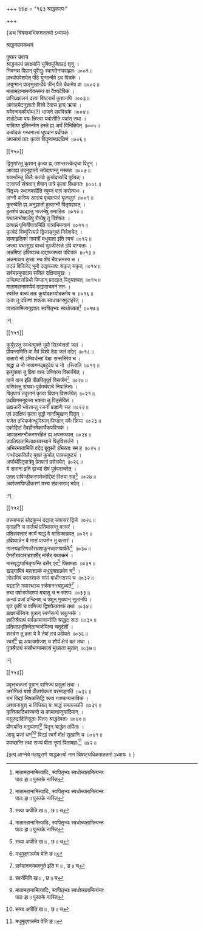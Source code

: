 +++
title = "१६३ श्राद्धकल्पः"

+++

\{अथ त्रिषष्ठ्यधिकशततमो ऽध्यायः\}

श्राद्धकल्पकथनं  
    
पुष्कर उवाच  
श्राद्धकल्पं प्रवक्ष्यामि भुक्तिमुक्तिप्रदं शृणु   ।  
निमन्त्र्य विप्रान् पूर्वेद्युः स्वागतेनापराह्णतः   ॥००१॥  
प्राच्योपवेशयेत् पीठे युग्मान्दैवे ऽथ पित्रके ।  
अयुग्मान् प्राङ्मुखान्दैवे त्रीन् पैत्रे चैकमेव वा ॥००२॥  
मातामहानामप्येवन्तन्त्रं वा वैश्यदेविकं ।  
प्राणिप्रक्षालनं दत्त्वा विष्टरार्थं कुशानपि   ॥००३॥  
आवाहयेदनुज्ञातो विश्वे देवास इत्य् ऋचा ।  
यवैरन्ववकीर्याथ(?) भाजने सपवित्रके ॥००४॥  
शन्नोदेव्या पयः क्षिप्त्वा यवोसीति यवांस् तथा   ।  
यादिव्या इतिमन्त्रेण हस्ते ह्य् अर्घं विनिक्षिपेत् ॥००५॥  
दत्वोदकं गन्धमाल्यं धूपदानं प्रदीपकं   ।  
अपसव्यं ततः कृत्वा पितॄणामप्रदक्षिणं   ॥००६॥  

[[१५०]]
    
द्विगुणांस्तु कुशान् कृत्वा ह्य् उशन्तस्त्वेत्यृचा पितॄन्   ।  
आवाह्य तदनुज्ञातो जपेदायान्तु नस्ततः ॥००७॥  
यवार्थास्तु तिलैः कार्याः कुर्यादर्घ्यादि पूर्ववत्   ।  
दत्त्वार्घ्यं संश्रवान् शेषान् पात्रे कृत्वा विधानतः   ॥००८॥  
पितृभ्यः स्थानमसीति न्युब्जं पात्रं करोत्यधः   ।  
अग्नौ करिष्य आदाय पृच्छत्यन्नं घृतप्लुतं   ॥००९॥  
कुरुष्वेति ह्य् अनुज्ञातो हुत्वाग्नौ पितृयज्ञवत् ।  
हुतशेषं प्रदद्यात्तु भाजनेषु समाहितः ॥०१०॥  
यथालाभोपपन्नेषु रौप्येषु तु विशेषतः ।  
दत्वान्नं पृथिवीपात्रमिति पात्राभिमन्त्रणं   ॥०११॥  
कृत्वेदं विष्णुरित्यन्ने द्विजाङ्गुष्ठं निवेशयेत्   ।  
सव्याहृतिकां गायत्रीं मधुवाता इति त्यचं ॥०१२॥  
जप्त्वा यथासुखं वाच्यं भुञ्जीरंस्ते ऽपि वाग्यताः   ।  
अन्नमिष्टं हविष्यञ्च दद्याज्जप्त्वा पवित्रकं   ॥०१३॥  
अन्नमादाय तृप्ताः स्थ शेषं चैवान्नमस्य च   ।  
तदन्नं विकिरेद् भूमौ दद्याच्चापः सकृत् सकृत्   ॥०१४॥  
सर्वमन्नमुपादाय सतिलं दक्षिणामुखः ।  
उच्छिष्टसन्निधौ पिण्डान् प्रदद्यात् पितृयज्ञवत्   ॥०१५॥  
मातामहानामप्येवं दद्यादाचमनं ततः ।  
स्वस्ति वाच्यं ततः कुर्यादक्षय्योदकमेव च ॥०१६॥  
दत्वा तु दक्षिणां शक्त्या स्वधाकारमुदाहरेत्   ।  
वाच्यतामित्यनुज्ञातः स्वपितृभ्यः स्वधोच्यतां[^१]   ॥०१७॥  
    
:न्  
    
[^१]: मातामहानामित्यादिः, स्वपितृभ्यः स्वधोच्यतामित्यन्तः  
पाठः झ॥ पुस्तके नास्ति  

[[१५१]]
    
कुर्युरस्तु स्वधेत्युक्ते भूमौ सिञ्चेत्ततो जलं ।  
प्रीयन्तामिति वा दैवं विश्वे देवा जलं ददेत् ॥०१८॥  
दातारो नो ऽभिवर्धन्तां वेदाः सन्ततिरेव च ।  
श्रद्धा च नो माव्यगमद्बहुदेयं च नो ।स्त्विति ॥०१९॥  
इत्युक्त्वा तु प्रिया वाचः प्रणिपत्य विसर्जयेत् ।  
वाजे वाज इति प्रीतपितृपूर्वं विसर्जनं[^१] ॥०२०॥  
यस्मिंस्तु संश्रवाः पूर्वमर्घपात्रे निपातिताः   ।  
पितृपात्रं तदुत्तानं कृत्वा विप्रान् विसर्जयेत् ॥०२१॥  
प्रदक्षिणमनुब्रज्य भक्त्वा तु पितृसेवितं ।  
ब्रह्मचारी भवेत्तान्तु रजनीं ब्राह्मणैः सह   ॥०२२॥  
एवं प्रदक्षिणं कृत्वा वृद्धौ नान्दीमुखान् पितॄन्   ।  
यजेत दधिकर्कन्धुमिश्रान् पिण्डान् यवैः क्रिया   ॥०२३॥  
एकोद्दिष्टं दैवहीनमेकार्घैकपवित्रकं ।  
आवाहनाग्नौकरणरहितं ह्य् अपसव्यवत् ॥०२४॥  
उपतिष्ठतामित्यक्षय्यस्थाने पितृविसर्जने ।  
अभिरम्यतामिति वदेद् ब्रूयुस्ते ऽभिरताः स्म ह ॥०२५॥  
गन्धोदकतिलैर् युक्तं कुर्यात् पात्रचतुष्टयं ।  
अर्घार्थपितृपात्रेषु प्रेतपात्रं प्रसेचयेत् ॥०२६॥  
ये समाना इति द्वाभ्यां शेषं पूर्ववदाचरेत् ।  
एतत् सपिण्डीकरणमेकोद्दिष्टं स्तिया सह[^२] ॥०२७॥  
अर्वाक्सपिण्डीकरणं यस्य संवत्सराद् भवेत् ।  
    
:न्  
    
[^१]: पितृपूर्वं विसर्जयेदिति ख॥ , छ॥ , झ॥ च  
    
[^२]: स्त्र्या अपीति ख॥ , छ॥ च  

[[१५२]]
    
तस्याप्यन्नं सोदकुम्भं दद्यात् संवत्सरं द्विजे   ॥०२८॥  
मृताहनि च कर्तव्यं प्रतिमासन्तु वत्सरं ।  
प्रतिसंवत्सरं कार्यं श्राद्धं वै मासिकान्नवत्   ॥०२९॥  
हविष्यान्नेन वै मासं पायसेन तु वत्सरं ।  
मात्स्यहारिणकौरभ्रशाकुनच्छागपार्षतैः[^१]   ॥०३०॥  
ऐणरौरववाराहशाशैर् मांसैर् यथाक्रमं ।  
मासवृद्ध्याभितृप्यन्ति दत्तैर् एव[^२] पितामहाः   ॥०३१॥  
खड्गामिषं महाशल्कं मधुयुक्तान्नमेव च[^३]   ।  
लोहामिषं कालशाकं मांसं वार्धीनसस्य च   ॥०३२॥  
यद्ददाति गयास्थञ्च सर्वमानन्त्यमुच्यते[^४] ।  
तथा वर्षात्रयोदश्यां मघासु च न संशयः   ॥०३३॥  
कन्यां प्रजां वन्दिनश् च पशून् मुख्यान् सुतानपि   ।  
घृतं कृषिं च वाणिज्यं द्विशफैकशफं तथा   ॥०३४॥  
ब्रह्मवर्चस्विनः पुत्रान् स्वर्णरूप्ये सकुप्यके ।  
ज्ञातिश्रैष्ठ्यं सर्वकामानाप्नोति श्राद्धदः सदा   ॥०३५॥  
प्रतिपत्प्रभृतिष्वेतान्वर्जयित्वा चतुर्दशीं ।  
शस्त्रेण तु हता ये वै तेषां तत्र प्रदीयते ॥०३६॥  
स्वर्गं[^५] ह्य् अपत्यमोजश् च शौर्यं क्षेत्रं बलं तथा   ।  
पुत्रश्रैष्ठ्यं ससौभाग्यमपत्यं मुख्यतां सुतान्   ॥०३७॥  
    
:न्  
    
[^१]: मात्स्याविहारिणौरभ्रशाकुनच्छागपार्षतैर् इति छ॥  
    
[^२]: दत्तैर् इहेति घ॥ , ङ॥ , ञ॥ च  
    
[^३]: मधुमुद्गान्नमेव वेति ङ॥  
    
[^४]: सर्वमानन्त्यमश्नुते इति घ॥ , ङ॥ च  
    
[^५]: स्वर्णमिति ख॥ , छ॥ च  

[[१५३]]
    
प्रवृत्तचक्रतां पुत्रान् वाणिज्यं प्रसुतां तथा   ।  
अरोगित्वं यशो वीतशोकतां परमाङ्गतिं ॥०३८॥  
घनं विद्यां भिषकसिद्धिं रूप्यं गाश्चाप्यजाविकं   ।  
अश्वानायुश् च विधिवत् यः श्राद्धं सम्प्रयच्छति   ॥०३९॥  
कृत्तिकादिभरण्यन्ते स कामानाप्नुयादिमान् ।  
वसुरुद्रादितिसुताः पितरः श्राद्धदेवताः ॥०४०॥  
प्रीणयन्ति मनुष्याणां[^१] पितॄन् श्राद्धेन तर्पिताः   ।  
आयुः प्रजां धनं[^२] विद्यां स्वर्गं मोक्षं सुखानि च   ॥०४१॥  
प्रयच्छन्ति तथा राज्यं प्रीता नॄणां पितामहाः[^३]  ॥४२॥  
    
\{इत्य् आग्नेये महापुराणे श्राद्धकल्पो नाम त्रिषष्ट्यधिकशततमो ऽध्यायः ॥  }
    
